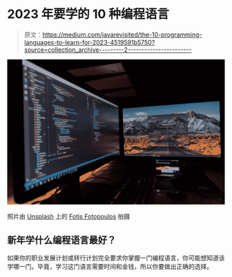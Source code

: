 # 2023 年要学的 10 种编程语言

> 原文：<https://medium.com/javarevisited/the-10-programming-languages-to-learn-for-2023-4519591b5750?source=collection_archive---------2----------------------->

![](img/68541c3e127455343a679aafdf944b93.png)

照片由 [Unsplash](https://unsplash.com?utm_source=medium&utm_medium=referral) 上的 [Fotis Fotopoulos](https://unsplash.com/@ffstop?utm_source=medium&utm_medium=referral) 拍摄

## 新年学什么编程语言最好？

如果你的职业发展计划或转行计划完全要求你掌握一门编程语言，你可能想知道该学哪一门。毕竟，学习这门语言需要时间和金钱，所以你要做出正确的选择。